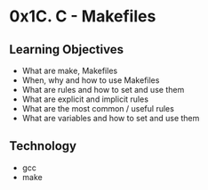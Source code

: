 # 0x1C. C - Makefiles

##	Learning Objectives

-	What are make, Makefiles
-	When, why and how to use Makefiles
-	What are rules and how to set and use them
-	What are explicit and implicit rules
-	What are the most common / useful rules
-	What are variables and how to set and use them

## Technology
 -	gcc
 - make
